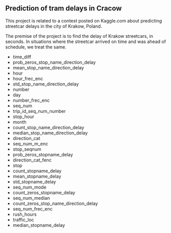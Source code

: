 ## Prediction of tram delays in Cracow

This project is related to a contest posted on Kaggle.com about predicting streetcar delays in the city of Krakow, Poland.

The premise of the project is to find the delay of Krakow streetcars, in seconds. In situations where the streetcar arrived on time and was ahead of schedule, we treat the same. 

* time_diff
* prob_zeros_stop_name_direction_delay
* mean_stop_name_direction_delay
* hour
* hour_frec_enc
* std_stop_name_direction_delay
* number
* day
* number_frec_enc
* seq_num
* trip_id_seq_num_number
* stop_hour
* month
* count_stop_name_direction_delay
* median_stop_name_direction_delay
* direction_cat
* seq_num_m_enc
* stop_seqnum
* prob_zeros_stopname_delay
* direction_cat_fenc
* stop
* count_stopname_delay
* mean_stopname_delay
* std_stopname_delay
* seq_num_mode
* count_zeros_stopname_delay
* seq_num_median
* count_zeros_stop_name_direction_delay
* seq_num_frec_enc
* rush_hours
* traffic_loc
* median_stopname_delay
